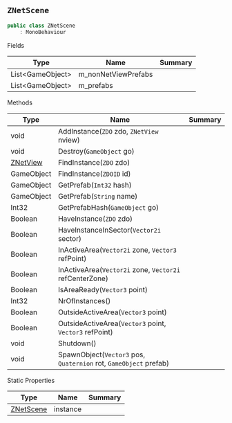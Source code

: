 ## `ZNetScene`

```csharp
public class ZNetScene
    : MonoBehaviour

```

Fields

| Type | Name | Summary | 
| --- | --- | --- | 
| List&lt;GameObject&gt; | m_nonNetViewPrefabs |  | 
| List&lt;GameObject&gt; | m_prefabs |  | 


Methods

| Type | Name | Summary | 
| --- | --- | --- | 
| void | AddInstance(`ZDO` zdo, `ZNetView` nview) |  | 
| void | Destroy(`GameObject` go) |  | 
| [ZNetView](./ZNetView.md) | FindInstance(`ZDO` zdo) |  | 
| GameObject | FindInstance(`ZDOID` id) |  | 
| GameObject | GetPrefab(`Int32` hash) |  | 
| GameObject | GetPrefab(`String` name) |  | 
| Int32 | GetPrefabHash(`GameObject` go) |  | 
| Boolean | HaveInstance(`ZDO` zdo) |  | 
| Boolean | HaveInstanceInSector(`Vector2i` sector) |  | 
| Boolean | InActiveArea(`Vector2i` zone, `Vector3` refPoint) |  | 
| Boolean | InActiveArea(`Vector2i` zone, `Vector2i` refCenterZone) |  | 
| Boolean | IsAreaReady(`Vector3` point) |  | 
| Int32 | NrOfInstances() |  | 
| Boolean | OutsideActiveArea(`Vector3` point) |  | 
| Boolean | OutsideActiveArea(`Vector3` point, `Vector3` refPoint) |  | 
| void | Shutdown() |  | 
| void | SpawnObject(`Vector3` pos, `Quaternion` rot, `GameObject` prefab) |  | 


Static Properties

| Type | Name | Summary | 
| --- | --- | --- | 
| [ZNetScene](./ZNetScene.md) | instance |  | 


